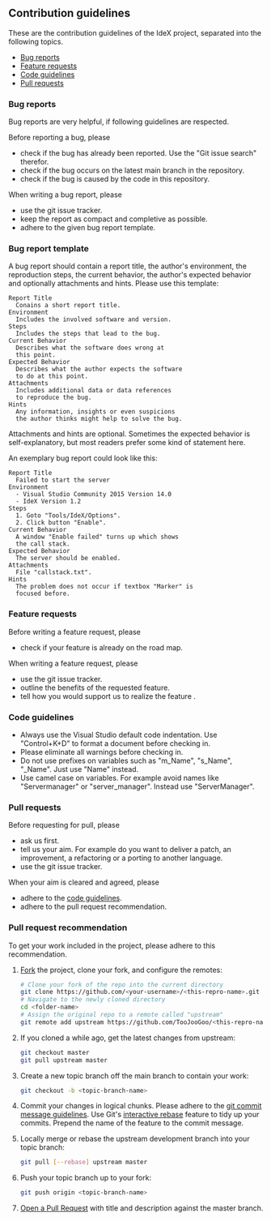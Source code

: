 ## Contribution guidelines
These are the contribution guidelines of the IdeX project, separated into the following topics.
- [Bug reports](#bug-reports)
- [Feature requests](#feature-requests)
- [Code guidelines](#code-guidelines)
- [Pull requests](#pull-requests)

### Bug reports

Bug reports are very helpful, if following guidelines are respected.

Before reporting a bug, please
- check if the bug has already been reported. Use the "Git issue search" therefor.
- check if the bug occurs on the latest main branch in the repository.
- check if the bug is caused by the code in this repository.

When writing a bug report, please
- use the git issue tracker.
- keep the report as compact and completive as possible.
- adhere to the given bug report template.

### Bug report template

A bug report should contain a report title, the author's environment, the reproduction steps, the current behavior, the author's expected behavior and optionally attachments and hints. Please use this template:

	Report Title
	  Conains a short report title.
	Environment
	  Includes the involved software and version.
	Steps
	  Includes the steps that lead to the bug.
	Current Behavior
	  Describes what the software does wrong at 
	  this point.
	Expected Behavior
	  Describes what the author expects the software 
	  to do at this point.
	Attachments
	  Includes additional data or data references 
	  to reproduce the bug.
	Hints
	  Any information, insights or even suspicions 
	  the author thinks might help to solve the bug.

Attachments and hints are optional. Sometimes the expected behavior is self-explanatory, but most readers prefer some kind of statement here.

An exemplary bug report could look like this:

	Report Title
	  Failed to start the server
	Environment
	  - Visual Studio Community 2015 Version 14.0
	  - IdeX Version 1.2
	Steps
      1. Goto "Tools/IdeX/Options".
      2. Click button "Enable".
	Current Behavior
	  A window "Enable failed" turns up which shows 
	  the call stack.
	Expected Behavior
	  The server should be enabled.
	Attachments
	  File "callstack.txt".
	Hints
	  The problem does not occur if textbox "Marker" is
	  focused before.

### Feature requests
Before writing a feature request, please
- check if your feature is already on the road map.

When writing a feature request, please
- use the git issue tracker.
- outline the benefits of the requested feature.
- tell how you would support us to realize the feature .

### Code guidelines

- Always use the Visual Studio default code indentation. Use "Control+K+D" to format a document before checking in.
- Please eliminate all warnings before checking in.
- Do not use prefixes on variables such as "m_Name", "s_Name", "_Name". Just use "Name" instead.
- Use camel case on variables. For example avoid names like "Servermanager" or "server_manager". Instead use "ServerManager".

### Pull requests
Before requesting for pull, please 
 - ask us first.
 - tell us your aim. For example do you want to deliver a patch, an improvement, a refactoring or a porting to another language.
 - use the git issue tracker.

When your aim is cleared and agreed, please
 - adhere to the [code guidelines](#code-guidelines).
 - adhere to the pull request recommendation.

### Pull request recommendation
To get your work included in the project, please adhere to this recommendation.

1. [Fork](https://help.github.com/articles/fork-a-repo/) the project, clone your fork, and configure the remotes:

   ```bash
   # Clone your fork of the repo into the current directory
   git clone https://github.com/<your-username>/<this-repro-name>.git
   # Navigate to the newly cloned directory
   cd <folder-name>
   # Assign the original repo to a remote called "upstream"
   git remote add upstream https://github.com/TooJooGoo/<this-repro-name>.git
   ```

2. If you cloned a while ago, get the latest changes from upstream:

   ```bash
   git checkout master
   git pull upstream master
   ```

3. Create a new topic branch off the main branch to contain your work:

   ```bash
   git checkout -b <topic-branch-name>
   ```

4. Commit your changes in logical chunks.
   Please adhere to the [git commit
   message guidelines](http://tbaggery.com/2008/04/19/a-note-about-git-commit-messages.html). 
   Use Git's [interactive rebase](https://help.github.com/articles/about-git-rebase/)
   feature to tidy up your commits. Prepend the name of the feature to the commit message.

5. Locally merge or rebase the upstream development branch into your topic branch:

   ```bash
   git pull [--rebase] upstream master
   ```

6. Push your topic branch up to your fork:

   ```bash
   git push origin <topic-branch-name>
   ```

7. [Open a Pull Request](https://help.github.com/articles/about-pull-requests/) with title and description against the master branch.